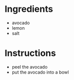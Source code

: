 # Ingredients
- avocado
- lemon
- salt
# Instructions
- peel the avocado
- put the avocado into a bowl
